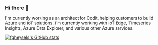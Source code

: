 ### Hi there 👋

I'm currently working as an architect for Codit, helping customers to build Azure and IoT solutions.  I'm currently working with IoT Edge, Timeseries Insights, Azure Data Explorer, and various other Azure services.

[![fgheysels's GitHub stats](https://github-readme-stats.vercel.app/api?username=fgheysels&theme=tokyonight)](https://github.com/anuraghazra/github-readme-stats)


<!--
**fgheysels/fgheysels** is a ✨ _special_ ✨ repository because its `README.md` (this file) appears on your GitHub profile.

Here are some ideas to get you started:

- 🔭 I’m currently working on ...
- 🌱 I’m currently learning ...
- 👯 I’m looking to collaborate on ...
- 🤔 I’m looking for help with ...
- 💬 Ask me about ...
- 📫 How to reach me: ...
- 😄 Pronouns: ...
- ⚡ Fun fact: ...
-->
